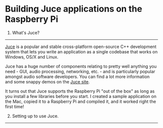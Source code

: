 Building Juce applications on the Raspberry Pi
==============================================

1. What's Juce?
---------------

[Juce](http://rawmaterialsoftware.com) is a popular and stable cross-platform open-source C++ development system that lets you write an application as a single codebase that works on Windows, OS/X and Linux.

Juce has a huge number of components relating to pretty well anything you need - GUI, audio processing, networking, etc. - and is particularly popular amongst audio software developers.  You can find a lot more information and some snappy demos on the [Juce site](http://rawmaterialsoftware.com).

It turns out that Juce supports the Raspberry Pi "out of the box" as long as you install a few libraries before you start.  I created a sample application on the Mac, copied it to a Raspberry Pi and compiled it, and it worked right the first time!


2. Setting up to use Juce.
--------------------------

